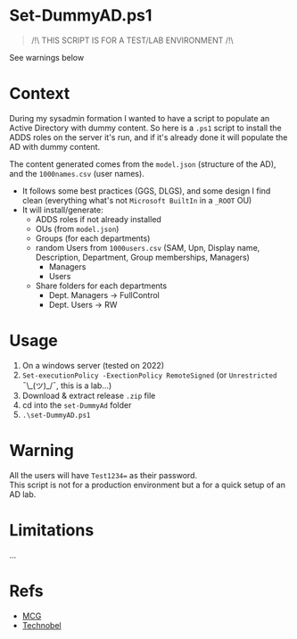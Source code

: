 # Set-DummyAD.ps1

> /!\ THIS SCRIPT IS FOR A TEST/LAB ENVIRONMENT /!\

See warnings below

# Context

During my sysadmin formation I wanted to have a script to populate an Active Directory with dummy content.
So here is a `.ps1` script to install the ADDS roles on the server it's run, and if it's already done it will populate the AD with dummy content. 

The content generated comes from the `model.json` (structure of the AD), and the `1000names.csv` (user names).
- It follows some best practices (GGS, DLGS), and some design I find clean (everything what's not `Microsoft BuiltIn` in a `_ROOT` OU)
- It will install/generate:
    - ADDS roles if not already installed
    - OUs (from `model.json`)
    - Groups (for each departments)
    - random Users from `1000users.csv` (SAM, Upn, Display name, Description, Department, Group memberships, Managers)
        - Managers
        - Users
    - Share folders for each departments 
        - Dept. Managers -> FullControl
        - Dept. Users -> RW


# Usage

1. On a windows server (tested on 2022)
2. `Set-executionPolicy -ExectionPolicy RemoteSigned` (or `Unrestricted` ¯\\\_(ツ)\_/¯, this is a lab...)
3. Download & extract release `.zip` file 
4. cd into the `set-DummyAd` folder
5. `.\set-DummyAD.ps1`

# Warning 

All the users will have `Test1234=` as their password.  
This script is not for a production environment but a for a quick setup of an AD lab.

# Limitations

...

# Refs 

- [MCG](https://www.mcg.be/en)
- [Technobel](https://www.technobel.be/fr/)
